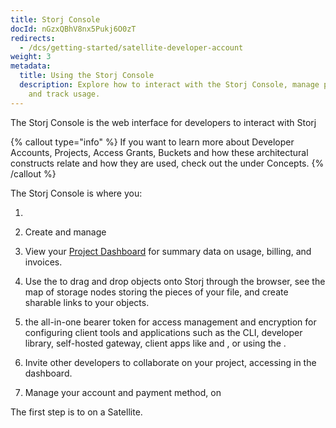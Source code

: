 ```yaml
---
title: Storj Console
docId: nGzxQBhV8nx5Pukj6O0zT
redirects:
  - /dcs/getting-started/satellite-developer-account
weight: 3
metadata:
  title: Using the Storj Console
  description: Explore how to interact with the Storj Console, manage projects,
    and track usage.
---
```


The Storj Console is the web interface for developers to interact with Storj

{% callout type="info"  %}
If you want to learn more about Developer Accounts, Projects, Access Grants, Buckets and how these architectural constructs relate and how they are used, check out the [](docId:M-5oxBinC6J1D-qSNjKYS) under Concepts.
{% /callout %}

The Storj Console is where you:

1. [](docId:HeEf9wiMdlQx9ZdS_-oZS)

2. Create and manage [](docId:jwCUqpDCk8CUuUqFuykFx)

3. View your [Project Dashboard](docId:k6QwBZM3hnzxkCuQxLOal) for summary data on usage, billing, and invoices.

4. Use the [](docId:4oDAezF-FcfPr0WPl7knd) to drag and drop objects onto Storj through the browser, see the map of storage nodes storing the pieces of your file, and create sharable links to your objects.

5. [](docId:Ch4vLynsEqyT2-3qDEBiy) the all-in-one bearer token for access management and encryption for configuring client tools and applications such as the CLI, developer library, self-hosted gateway, client apps like [](docId:LdrqSoECrAyE_LQMvj3aF) and [](docId:3Vj_5zZ99c4mTMRhQjGFM), or using the [](docId:yYCzPT8HHcbEZZMvfoCFa).

6. Invite other developers to collaborate on your project, accessing [](docId:0_4hY4Dp5ju9B8Ec6OTf3) in the dashboard.

7. Manage your account and payment method, on [](docId:Hurx0SirlRp_O5aUzew7_)

The first step is to [](docId:HeEf9wiMdlQx9ZdS_-oZS) on a Satellite.
